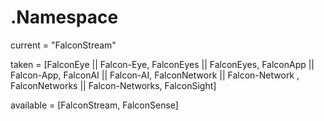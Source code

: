 # .Namespace
current = "FalconStream"

taken = [FalconEye || Falcon-Eye, FalconEyes || FalconEyes, FalconApp || Falcon-App, FalconAI || Falcon-AI, FalconNetwork || Falcon-Network , FalconNetworks || Falcon-Networks, FalconSight]

available = [FalconStream, FalconSense]
